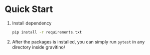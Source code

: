 <!-- 
- Copyright 2024 Datastrato Pvt Ltd.
- This software is licensed under the Apache License version 2. 
--> 

# Quick Start

1. Install dependency
    ```bash
    pip install -r requirements.txt
    ```

2. After the packages is installed, you can simply run `pytest` in any directory inside gravitino/